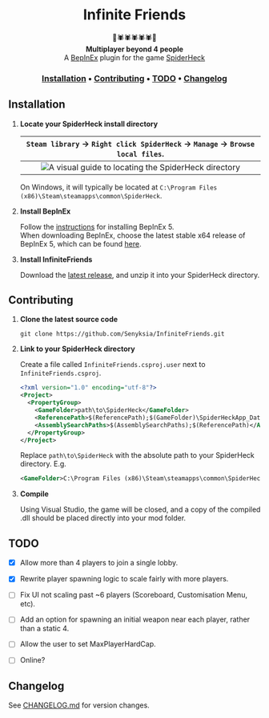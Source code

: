 <div align="center">

# Infinite Friends

:tada::spider::spider::spider::spider::spider::tada:
<br />**Multiplayer beyond 4 people**
<br />A [BepInEx](https://github.com/BepInEx/BepInEx) plugin for the game [SpiderHeck](https://store.steampowered.com/app/1329500/SpiderHeck)

### [Installation](#installation) • [Contributing](#contributing) • [TODO](#todo) • [Changelog](#changelog)

</div>


## Installation

1. **Locate your SpiderHeck install directory**

   | `Steam library` -> `Right click SpiderHeck` -> `Manage` -> `Browse local files`. |
   |:--------------------------------------------------------------------------------:|
   | ![A visual guide to locating the SpiderHeck directory](../assets/locating_directory.png?raw=true) |

   On Windows, it will typically be located at `C:\Program Files (x86)\Steam\steamapps\common\SpiderHeck`.

2. **Install BepInEx**

   Follow the [instructions](https://docs.bepinex.dev/articles/user_guide/installation/index.html#installing-bepinex-1) for installing BepInEx 5.
   <br />When downloading BepInEx, choose the latest stable x64 release of BepInEx 5, which can be found [here](https://github.com/BepInEx/BepInEx/releases/latest).

3. **Install InfiniteFriends**

   Download the [latest release](https://github.com/Senyksia/InfiniteFriends/releases/latest/download/InfiniteFriends.zip), and unzip it into your SpiderHeck directory.


## Contributing

1. **Clone the latest source code**

   `git clone https://github.com/Senyksia/InfiniteFriends.git`

2. **Link to your SpiderHeck directory**

   Create a file called `InfiniteFriends.csproj.user` next to `InfiniteFriends.csproj`.
   ```xml
   <?xml version="1.0" encoding="utf-8"?>
   <Project>
     <PropertyGroup>
       <GameFolder>path\to\SpiderHeck</GameFolder>                                              <!-- User-defined absolute path to SpiderHeck -->
       <ReferencePath>$(ReferencePath);$(GameFolder)\SpiderHeckApp_Data\Managed</ReferencePath> <!-- Path to the SH game assemblies -->
       <AssemblySearchPaths>$(AssemblySearchPaths);$(ReferencePath)</AssemblySearchPaths>       <!-- Add that path to the assembly search list -->
     </PropertyGroup>
   </Project>
   ```
   Replace `path\to\SpiderHeck` with the absolute path to your SpiderHeck directory. E.g.
   ```xml
   <GameFolder>C:\Program Files (x86)\Steam\steamapps\common\SpiderHeck</GameFolder>
   ```

3. **Compile**

   Using Visual Studio, the game will be closed, and a copy of the compiled .dll should be placed directly into your mod folder.


## TODO

- [x] Allow more than 4 players to join a single lobby.
- [x] Rewrite player spawning logic to scale fairly with more players.
- [ ] Fix UI not scaling past ~6 players (Scoreboard, Customisation Menu, etc).
- [ ] Add an option for spawning an initial weapon near each player, rather than a static 4.
- [ ] Allow the user to set MaxPlayerHardCap.
- [ ] Online?


## Changelog

See [CHANGELOG.md](https://github.com/Senyksia/InfiniteFriends/blob/main/CHANGELOG.md) for version changes.

